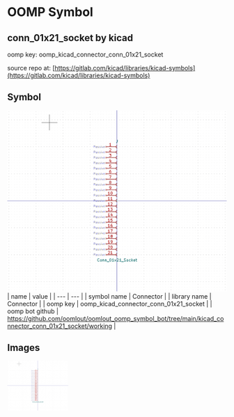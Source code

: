 # OOMP Symbol  
## conn_01x21_socket  by kicad  
  
oomp key: oomp_kicad_connector_conn_01x21_socket  
  
source repo at: [https://gitlab.com/kicad/libraries/kicad-symbols](https://gitlab.com/kicad/libraries/kicad-symbols)  
## Symbol  
  
[![working.png](working_600.png)](working.png)  
| name | value | 
| --- | --- | 
| symbol name | Connector | 
| library name | Connector | 
| oomp key | oomp_kicad_connector_conn_01x21_socket | 
| oomp bot github | https://github.com/oomlout/oomlout_oomp_symbol_bot/tree/main/kicad_connector_conn_01x21_socket/working | 
## Images  
  
[![working.png](working_140.png)](working.png)  
